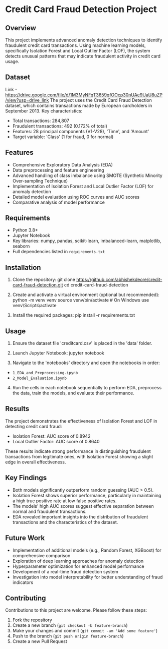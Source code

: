 # Credit Card Fraud Detection Project

## Overview
This project implements advanced anomaly detection techniques to identify fraudulent credit card transactions. Using machine learning models, specifically Isolation Forest and Local Outlier Factor (LOF), the system detects unusual patterns that may indicate fraudulent activity in credit card usage.

## Dataset
Link - https://drive.google.com/file/d/1M3MyNFqT3659qfOOcp30nUAe9UaU8uZP/view?usp=drive_link
The project uses the Credit Card Fraud Detection dataset, which contains transactions made by European cardholders in September 2013. Key characteristics:
- Total transactions: 284,807
- Fraudulent transactions: 492 (0.172% of total)
- Features: 28 principal components (V1-V28), 'Time', and 'Amount'
- Target variable: 'Class' (1 for fraud, 0 for normal)

## Features
- Comprehensive Exploratory Data Analysis (EDA)
- Data preprocessing and feature engineering
- Advanced handling of class imbalance using SMOTE (Synthetic Minority Over-sampling Technique)
- Implementation of Isolation Forest and Local Outlier Factor (LOF) for anomaly detection
- Detailed model evaluation using ROC curves and AUC scores
- Comparative analysis of model performance

## Requirements
- Python 3.8+
- Jupyter Notebook
- Key libraries: numpy, pandas, scikit-learn, imbalanced-learn, matplotlib, seaborn
- Full dependencies listed in `requirements.txt`

## Installation
1. Clone the repository:
   git clone https://github.com/abhishekdeore/credit-card-fraud-detection.git
   cd credit-card-fraud-detection

2. Create and activate a virtual environment (optional but recommended):
   python -m venv venv
   source venv/bin/activate  # On Windows use venv\Scripts\activate

3. Install the required packages:
   pip install -r requirements.txt

## Usage
1. Ensure the dataset file 'creditcard.csv' is placed in the 'data' folder.
2. Launch Jupyter Notebook:
   jupyter notebook

3. Navigate to the 'notebooks' directory and open the notebooks in order:
- `1_EDA_and_Preprocessing.ipynb`
- `2_Model_Evaluation.ipynb`
4. Run the cells in each notebook sequentially to perform EDA, preprocess the data, train the models, and evaluate their performance.

## Results
The project demonstrates the effectiveness of Isolation Forest and LOF in detecting credit card fraud:
- Isolation Forest: AUC score of 0.8942
- Local Outlier Factor: AUC score of 0.8640

These results indicate strong performance in distinguishing fraudulent transactions from legitimate ones, with Isolation Forest showing a slight edge in overall effectiveness.

## Key Findings
- Both models significantly outperform random guessing (AUC > 0.5).
- Isolation Forest shows superior performance, particularly in maintaining a high true positive rate at low false positive rates.
- The models' high AUC scores suggest effective separation between normal and fraudulent transactions.
- EDA revealed important insights into the distribution of fraudulent transactions and the characteristics of the dataset.

## Future Work
- Implementation of additional models (e.g., Random Forest, XGBoost) for comprehensive comparison
- Exploration of deep learning approaches for anomaly detection
- Hyperparameter optimization for enhanced model performance
- Development of a real-time fraud detection system
- Investigation into model interpretability for better understanding of fraud indicators

## Contributing
Contributions to this project are welcome. Please follow these steps:
1. Fork the repository
2. Create a new branch (`git checkout -b feature-branch`)
3. Make your changes and commit (`git commit -am 'Add some feature'`)
4. Push to the branch (`git push origin feature-branch`)
5. Create a new Pull Request

